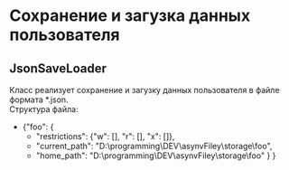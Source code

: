 # Сохранение и загузка данных пользователя
## JsonSaveLoader
Класс реализует сохранение и загузку данных пользователя в файле формата *.json.<br/>
Структура файла:
- {"foo": {
    - "restrictions": {"w": [], "r": [], "x": []},
    - "current_path": "D:\\programming\\DEV\\asynvFiley\\storage\\foo",
    - "home_path": "D:\\programming\\DEV\\asynvFiley\\storage\\foo"
   }
}

